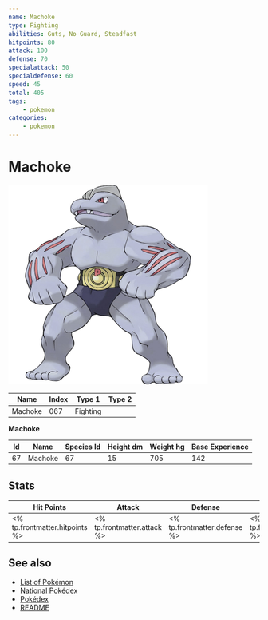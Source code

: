 ```yaml
---
name: Machoke
type: Fighting
abilities: Guts, No Guard, Steadfast
hitpoints: 80
attack: 100
defense: 70
specialattack: 50
specialdefense: 60
speed: 45
total: 405
tags:
    - pokemon
categories:
    - pokemon
---
```


# Machoke


![Machoke](images/067.png)

| **Name** | **Index** | **Type 1** | **Type 2** |
|----|----|----|----|
| Machoke | 067 | Fighting  |  |

**Machoke** 




| **Id** | **Name** | **Species Id** | **Height dm** | **Weight hg** | **Base Experience** |
|--------|----------|----------------|------------|------------|---------------------|
| 67 | Machoke | 67 | 15 | 705 | 142 |



## Stats

| **Hit Points** | **Attack** | **Defense** | **Special Attack** | **Special Defense** | **Speed** | **Total** |
|----------------|------------|-------------|--------------------|---------------------|-----------|-----------|
| <% tp.frontmatter.hitpoints %> | <% tp.frontmatter.attack %> | <% tp.frontmatter.defense %> | <% tp.frontmatter.specialattack %> | <% tp.frontmatter.specialdefense %> | <% tp.frontmatter.speed %> | <% tp.frontmatter.total %> |

## See also

- [List of Pokémon](../pokemon.md)
- [National Pokédex](../national_pokedex.md)
- [Pokédex](../pokedex.md)
- [README](../README.md)
